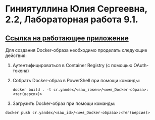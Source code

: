# Гиниятуллина Юлия Сергеевна, 2.2, Лабораторная работа 9.1.

## [Ссылка на работающее приложение](https://bbap5ljgabpn376opic1.containers.yandexcloud.net/)

Для создания Docker-образа необходимо проделать следующие действия:
1. Аутентифицироваться в Container Registry (с помощью OAuth-токена)
2. Собрать Docker-образ в PowerShell при помощи команды:

   `docker build . -t cr.yandex/<ваш_токен>/<имя_Docker-образа>:<тег(версия)>`
   
3. Загрузить Docker-образ при помощи команды:

  `docker push cr.yandex/<ваш_id>/<имя_Docker-образа>:<тег(версия)>`
